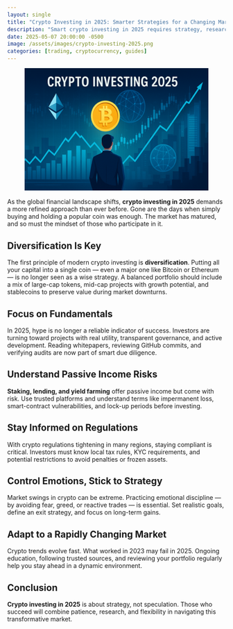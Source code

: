 ```yaml
---
layout: single
title: "Crypto Investing in 2025: Smarter Strategies for a Changing Market"
description: "Smart crypto investing in 2025 requires strategy, research, and discipline in a fast-changing digital asset market."
date: 2025-05-07 20:00:00 -0500
image: /assets/images/crypto-investing-2025.png
categories: [trading, cryptocurrency, guides]
---
```


<figure style="text-align: center;">
  <img src="/assets/images/crypto-investing-2025.png" alt="Crypto Investing in 2025: Smarter Strategies for a Changing Market" width="1024" style="max-width:100%; height:auto;" />
</figure>

<p>As the global financial landscape shifts, <strong>crypto investing in 2025</strong> demands a more refined approach than ever before. Gone are the days when simply buying and holding a popular coin was enough. The market has matured, and so must the mindset of those who participate in it.</p>

<h2>Diversification Is Key</h2>
<p>The first principle of modern crypto investing is <strong>diversification</strong>. Putting all your capital into a single coin — even a major one like Bitcoin or Ethereum — is no longer seen as a wise strategy. A balanced portfolio should include a mix of large-cap tokens, mid-cap projects with growth potential, and stablecoins to preserve value during market downturns.</p>

<h2>Focus on Fundamentals</h2>
<p>In 2025, hype is no longer a reliable indicator of success. Investors are turning toward projects with real utility, transparent governance, and active development. Reading whitepapers, reviewing GitHub commits, and verifying audits are now part of smart due diligence.</p>

<h2>Understand Passive Income Risks</h2>
<p><strong>Staking, lending, and yield farming</strong> offer passive income but come with risk. Use trusted platforms and understand terms like impermanent loss, smart-contract vulnerabilities, and lock-up periods before investing.</p>

<h2>Stay Informed on Regulations</h2>
<p>With crypto regulations tightening in many regions, staying compliant is critical. Investors must know local tax rules, KYC requirements, and potential restrictions to avoid penalties or frozen assets.</p>

<h2>Control Emotions, Stick to Strategy</h2>
<p>Market swings in crypto can be extreme. Practicing emotional discipline — by avoiding fear, greed, or reactive trades — is essential. Set realistic goals, define an exit strategy, and focus on long-term gains.</p>

<h2>Adapt to a Rapidly Changing Market</h2>
<p>Crypto trends evolve fast. What worked in 2023 may fail in 2025. Ongoing education, following trusted sources, and reviewing your portfolio regularly help you stay ahead in a dynamic environment.</p>

<h2>Conclusion</h2>
<p><strong>Crypto investing in 2025</strong> is about strategy, not speculation. Those who succeed will combine patience, research, and flexibility in navigating this transformative market.</p>
